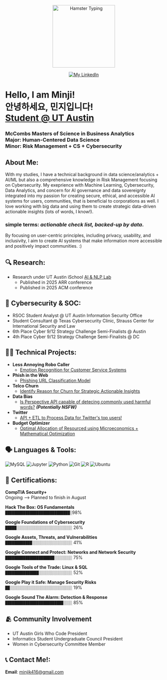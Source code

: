 <p align="center">
  <img
    src="https://media1.tenor.com/m/rvrT_f3avhEAAAAd/hamster-typing.gif"
    alt="Hamster Typing"
    width="200"
  />
</p>
<p align="center">
  <a href="https://linkedin.com/in/minjikimut" target="_blank" rel="noopener">
    <img
      src="https://img.shields.io/badge/LinkedIn-blue?logo=linkedin&logoColor=white&style=for-the-badge"
      alt="My LinkedIn"
    />
  </a>
</p>

<h1>Hello, I am Minji! <br/>안녕하세요, 민지입니다!<br/><a href="https://github.com/mk43275">Student @ UT Austin</a></h1>



<h3> McCombs Masters of Science in Business Analytics <br/>Major: Human-Centered Data Science<br/>Minor: Risk Management + CS + Cybersecurity</h3>

<h2> About Me:</h2>
With my studies, I have a technical background in data science/analytics + AI/ML but also a comprehensive knowledge in Risk Management focusing on Cybersecurity. My exeprience with Machine Learning, Cybersecurity, Data Analytics, and concern for AI governance and data sovereignty integrated into my passion for creating secure, ethical, and accessible AI systems for users, communities, that is beneficial to corporations as well. I love working with big data and using them to create strategic data-driven actionable insights (lots of words, I know!).

### simple terms: *actionable check list, backed-up by data*. 


By focusing on user-centric principles, including privacy, usability, and inclusivity, I aim to create AI systems that make information more accessible and positively impact communities. :)

## 🔍 Research:

- Research under UT Austin iSchool [AI & NLP Lab](https://arxiv.org/abs/2502.14780)
  - Published in 2025 ARR conference
  - Published in 2025 ACM conference

## 👾 Cybersecurity & SOC:

- RSOC Student Analyst @ UT Austin Information Security Office
- Student Consultant @ Texas Cybersecurity Clinic, Strauss Center for International Security and Law
- 6th Place Cyber 9/12 Strategy Challenge Semi-Finalists @ Austin
- 4th Place Cyber 9/12 Strategy Challenge Semi-Finalists @ DC 

## 👨‍💻 Technical Projects:

- <b>Less Annoying Robo Caller</b>
  - [Emotion Recognition for Customer Service Systems](https://github.com/mk43275/MR-JaL)
- <b>Phish in the Web</b>
  - [Phishing URL Classification Model](https://github.com/mk43275/Model-Minds) <b></b>
- <b>Telco Churn</b>
  - [Identify Reason for Churn for Strategic Actionable Insights](https://github.com/mk43275/I310D-Data-Detectives) <b></b>
- <b>Data Bias</b>
  - [Is Perspective API capable of detecing commonly used harmful words?](https://github.com/mk43275/Data-Bias) <b><i>(Potentially NSFW)</b></i>
- <b>Twitter</b>
  - [API + ETL to Process Data for Twitter's top users!](https://github.com/mk43275/Twitter-Analysis) <b></b>
- <b>Budget Optimizer</b>
  - [Optimal Allocation of Resourced using Microeconomics + Mathematical Optimization](https://github.com/mk43275/Budget-Optimizer) <b></b>
  
## 🗣️ Languages & Tools:

![MySQL](https://img.shields.io/badge/MySQL-00758F?style=flat-square&logo=mysql&logoColor=white)
![Jupyter](https://img.shields.io/badge/Jupyter-F37626?style=flat-square&logo=jupyter&logoColor=white)
![Python](https://img.shields.io/badge/Python-3776AB?style=flat-square&logo=python&logoColor=white)
![Git](https://img.shields.io/badge/Git-F05032?style=flat-square&logo=git&logoColor=white)
![R](https://img.shields.io/badge/R-276DC3?style=flat-square&logo=r&logoColor=white)
![Ubuntu](https://img.shields.io/badge/Ubuntu-E95420?style=flat-square&logo=ubuntu&logoColor=white)


## 📄 Certifications:

**CompTIA Security+**  
Ongoing --> Planned to finish in August

**Hack The Box: OS Fundamentals**  
`█████████████████████████████░`98%

**Google Foundations of Cybersecurity**  
`█████░░░░░░░░░░░░░░░░░░░░░░░░░` 26%

**Google Assets, Threats, and Vulnerabilities**  
`████████████░░░░░░░░░░░░░░░░░░` 41%

**Google Connect and Protect: Networks and Network Security**  
`██████████████████████░░░░░░░░` 75%

**Google Tools of the Trade: Linux & SQL**  
`███████████████░░░░░░░░░░░░░░░` 52%

**Google Play it Safe: Manage Security Risks**  
`██░░░░░░░░░░░░░░░░░░░░░░░░░░░░` 19%

**Google Sound The Alarm: Detection & Response**  
`██████████████████████████░░░░` 85%


## 🫂 Community Involvement 
- UT Austin Girls Who Code President 
- Informatics Student Undergraduate Council President
- Women in Cybersecurity Committee Member

<h2>📞 Contact Me!: </h2>

**Email**: minjik416@gmail.com

